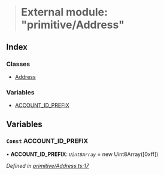 > # External module: "primitive/Address"

## Index

### Classes

* [Address](../classes/_primitive_address_.address.md)

### Variables

* [ACCOUNT_ID_PREFIX](_primitive_address_.md#const-account_id_prefix)

## Variables

### `Const` ACCOUNT_ID_PREFIX

• **ACCOUNT_ID_PREFIX**: *`Uint8Array`* =  new Uint8Array([0xff])

*Defined in [primitive/Address.ts:17](https://github.com/polkadot-js/api/blob/ab74db5/packages/types/src/primitive/Address.ts#L17)*